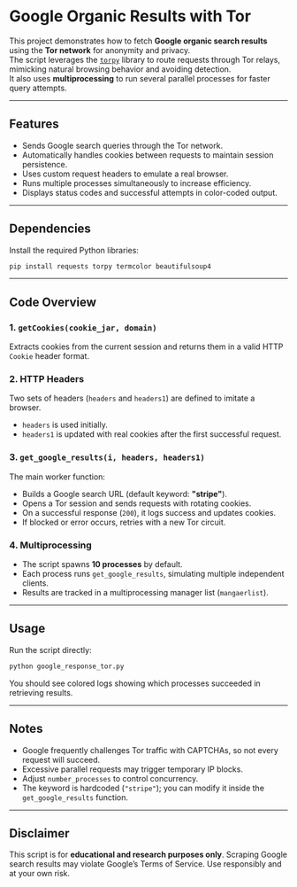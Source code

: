 # Google Organic Results with Tor

This project demonstrates how to fetch **Google organic search results** using the **Tor network** for anonymity and privacy.  
The script leverages the [`torpy`](https://github.com/torpyorg/torpy) library to route requests through Tor relays, mimicking natural browsing behavior and avoiding detection.  
It also uses **multiprocessing** to run several parallel processes for faster query attempts.

---

## Features
- Sends Google search queries through the Tor network.
- Automatically handles cookies between requests to maintain session persistence.
- Uses custom request headers to emulate a real browser.
- Runs multiple processes simultaneously to increase efficiency.
- Displays status codes and successful attempts in color-coded output.

---

## Dependencies
Install the required Python libraries:

```bash
pip install requests torpy termcolor beautifulsoup4
```

---

## Code Overview

### 1. `getCookies(cookie_jar, domain)`
Extracts cookies from the current session and returns them in a valid HTTP `Cookie` header format.

### 2. HTTP Headers
Two sets of headers (`headers` and `headers1`) are defined to imitate a browser.  
- `headers` is used initially.  
- `headers1` is updated with real cookies after the first successful request.

### 3. `get_google_results(i, headers, headers1)`
The main worker function:
- Builds a Google search URL (default keyword: **"stripe"**).  
- Opens a Tor session and sends requests with rotating cookies.  
- On a successful response (`200`), it logs success and updates cookies.  
- If blocked or error occurs, retries with a new Tor circuit.

### 4. Multiprocessing
- The script spawns **10 processes** by default.  
- Each process runs `get_google_results`, simulating multiple independent clients.  
- Results are tracked in a multiprocessing manager list (`mangaerlist`).

---

## Usage
Run the script directly:

```bash
python google_response_tor.py
```

You should see colored logs showing which processes succeeded in retrieving results.

---

## Notes
- Google frequently challenges Tor traffic with CAPTCHAs, so not every request will succeed.  
- Excessive parallel requests may trigger temporary IP blocks.  
- Adjust `number_processes` to control concurrency.  
- The keyword is hardcoded (`"stripe"`); you can modify it inside the `get_google_results` function.  

---

## Disclaimer
This script is for **educational and research purposes only**. Scraping Google search results may violate Google’s Terms of Service. Use responsibly and at your own risk.

